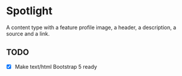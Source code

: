 # Spotlight

A content type with a feature profile image, a header, a description, a source and a link.

## TODO

- [x] Make text/html Bootstrap 5 ready
